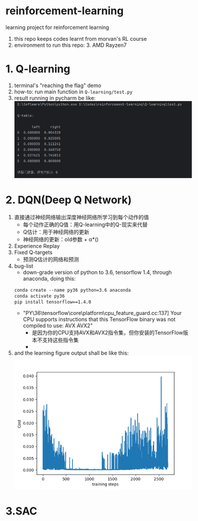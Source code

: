 # reinforcement-learning
learning project for reinforcement learning

1. this repo keeps codes learnt from morvan's RL course
2. environment to run this repo:
   3. AMD Rayzen7



# 1. Q-learning
1. terminal's "reaching the flag" demo
2. how-to: run main function in `Q-learning/test.py`
3. result running in pycharm be like:
![img.png](assets/img.png)


# 2. DQN(Deep Q Network)
1. 直接通过神经网络输出深度神经网络所学习到每个动作的值
   - 每个动作正确的Q值：用Q-learning中的Q-现实来代替
   - Q估计：用于神经网络的更新
   - 神经网络的更新：old参数 + α*()
2. Experience Replay
3. Fixed Q-targets
   - 预测Q估计的网络和预测
4. bug-list
   - down-grade version of python to 3.6, tensorflow 1.4, through anaconda, doing this:
   ```shell
   conda create --name py36 python=3.6 anaconda
   conda activate py36
   pip install tensorflow==1.4.0
   ```
   - "PY\36\tensorflow\core\platform\cpu_feature_guard.cc:137] Your CPU supports instructions that this TensorFlow binary was not compiled to use: AVX AVX2"
     - 是因为你的CPU支持AVX和AVX2指令集，但你安装的TensorFlow版本不支持这些指令集
     - 
5. and the learning figure output shall be like this:
![DQN_lr.png](DQN/DQN_train.png)

# 3.SAC